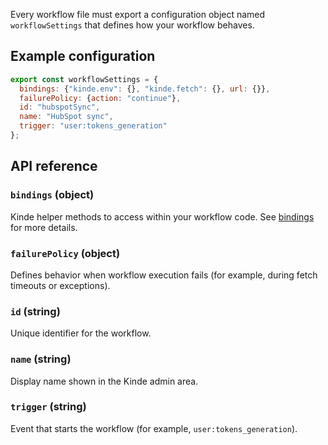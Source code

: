 
Every workflow file must export a configuration object named `workflowSettings` that defines how your workflow behaves.

## Example configuration

```js
export const workflowSettings = {
  bindings: {"kinde.env": {}, "kinde.fetch": {}, url: {}},
  failurePolicy: {action: "continue"},
  id: "hubspotSync",
  name: "HubSpot sync",
  trigger: "user:tokens_generation"
};
```

## API reference

### `bindings` (object)

Kinde helper methods to access within your workflow code. See [bindings](/workflows/configuration/bindings/) for more details.

### `failurePolicy` (object)

Defines behavior when workflow execution fails (for example, during fetch timeouts or exceptions).

### `id` (string)

Unique identifier for the workflow.

### `name` (string)

Display name shown in the Kinde admin area.

### `trigger` (string)

Event that starts the workflow (for example, `user:tokens_generation`).
